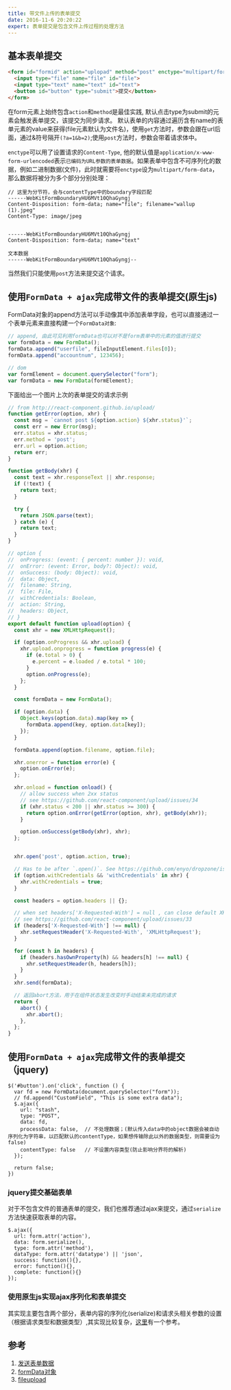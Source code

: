 ```yaml
---
title: 带文件上传的表单提交
date: 2016-11-6 20:20:22
expert: 表单提交是包含文件上传过程的处理方法
---
```


## 基本表单提交

```html
<form id="formid" action="uplopad" method="post" enctype="multipart/form-data">
  <input type="file" name="file" id="file">
  <input type="text" name="text" id="text">
  <button id="button" type="submit">提交</button>
</form>
```

在form元素上始终包含`action`和`method`是最佳实践, 默认点击type为submit的元素会触发表单提交，该提交为同步请求。
默认表单的内容通过遍历含有name的表单元素的value来获得(file元素默认为文件名)，使用`get`方法时，参数会跟在url后面，通过&符号隔开`(?a=1&b=2)`;使用`post`方法时，参数会带着请求体中。

`enctype`可以用了设置请求的`Content-Type`, 他的默认值是`application/x-www-form-urlencoded`表示`已编码为URL参数的表单数据`。如果表单中包含不可序列化的数据，例如二进制数据(文件)，此时就需要将`enctype`设为`multipart/form-data`，那么数据将被分为多个部分分别处理：

```
// 这里为分节符，会与contentType中的boundary字段匹配
------WebKitFormBoundaryHU6MVt10QhaGyngj
Content-Disposition: form-data; name="file"; filename="wallup (1).jpeg"
Content-Type: image/jpeg


------WebKitFormBoundaryHU6MVt10QhaGyngj
Content-Disposition: form-data; name="text"

文本数据
------WebKitFormBoundaryHU6MVt10QhaGyngj--
```
当然我们只能使用`post`方法来提交这个请求。


## 使用`FormData + ajax`完成带文件的表单提交(原生js)

FormData对象的append方法可以手动像其中添加表单字段，也可以直接通过一个表单元素来直接构建一个`FormData对象`:
```js
// append, 由此可见利用formData也可以对不是form表单中的元素的值进行提交
var formData = new FormData();
formData.append("userfile", fileInputElement.files[0]);
formData.append("accountnum", 123456);

// dom
var formElement = document.querySelector("form");
var formData = new FormData(formElement);
```

下面给出一个图片上次的表单提交的请求示例
```js
// from http://react-component.github.io/upload/
function getError(option, xhr) {
  const msg = `cannot post ${option.action} ${xhr.status}'`;
  const err = new Error(msg);
  err.status = xhr.status;
  err.method = 'post';
  err.url = option.action;
  return err;
}

function getBody(xhr) {
  const text = xhr.responseText || xhr.response;
  if (!text) {
    return text;
  }

  try {
    return JSON.parse(text);
  } catch (e) {
    return text;
  }
}

// option {
//  onProgress: (event: { percent: number }): void,
//  onError: (event: Error, body?: Object): void,
//  onSuccess: (body: Object): void,
//  data: Object,
//  filename: String,
//  file: File,
//  withCredentials: Boolean,
//  action: String,
//  headers: Object,
// }
export default function upload(option) {
  const xhr = new XMLHttpRequest();

  if (option.onProgress && xhr.upload) {
    xhr.upload.onprogress = function progress(e) {
      if (e.total > 0) {
        e.percent = e.loaded / e.total * 100;
      }
      option.onProgress(e);
    };
  }

  const formData = new FormData();

  if (option.data) {
    Object.keys(option.data).map(key => {
      formData.append(key, option.data[key]);
    });
  }

  formData.append(option.filename, option.file);

  xhr.onerror = function error(e) {
    option.onError(e);
  };

  xhr.onload = function onload() {
    // allow success when 2xx status
    // see https://github.com/react-component/upload/issues/34
    if (xhr.status < 200 || xhr.status >= 300) {
      return option.onError(getError(option, xhr), getBody(xhr));
    }

    option.onSuccess(getBody(xhr), xhr);
  };


  xhr.open('post', option.action, true);

  // Has to be after `.open()`. See https://github.com/enyo/dropzone/issues/179
  if (option.withCredentials && 'withCredentials' in xhr) {
    xhr.withCredentials = true;
  }

  const headers = option.headers || {};

  // when set headers['X-Requested-With'] = null , can close default XHR header
  // see https://github.com/react-component/upload/issues/33
  if (headers['X-Requested-With'] !== null) {
    xhr.setRequestHeader('X-Requested-With', 'XMLHttpRequest');
  }

  for (const h in headers) {
    if (headers.hasOwnProperty(h) && headers[h] !== null) {
      xhr.setRequestHeader(h, headers[h]);
    }
  }
  xhr.send(formData);

  // 返回abort方法，用于在组件状态发生改变时手动结束未完成的请求
  return {
    abort() {
      xhr.abort();
    },
  };
}

```

## 使用`FormData + ajax`完成带文件的表单提交（jquery)

```
$('#button').on('click', function () { 
  var fd = new FormData(document.querySelector("form"));
  // fd.append("CustomField", "This is some extra data");
  $.ajax({
    url: "stash",
    type: "POST",
    data: fd,
    processData: false,  // 不处理数据；(默认传入data中的object数据会被自动序列化为字符串，以匹配默认的contentType，如果想传输除此以外的数据类型，则需要设为false)
    contentType: false   // 不设置内容类型(防止影响分界符的解析)
  });

  return false;
})
```

### jquery提交基础表单

对于不包含文件的普通表单的提交，我们也推荐通过ajax来提交，通过`serialize`方法快速获取表单的内容。

```
$.ajax({
  url: form.attr('action'),
  data: form.serialize(),
  type: form.attr('method'),
  dataType: form.attr('datatype') || 'json',
  success: function(){},
  error: function(){},
  complete: function(){}
});
```

### 使用原生js实现ajax序列化和表单提交
其实现主要包含两个部分，表单内容的序列化(serialize)和请求头相关参数的设置（根据请求类型和数据类型）,其实现比较复杂，[这里](https://developer.mozilla.org/en-US/docs/Web/API/XMLHttpRequest/Using_XMLHttpRequest#Submitting_forms_and_uploading_files)有一个参考。

## 参考
1. [发送表单数据](https://developer.mozilla.org/zh-CN/docs/Learn/HTML/Forms/Sending_and_retrieving_form_data)
2. [formData对象](https://developer.mozilla.org/zh-CN/docs/Web/API/FormData/Using_FormData_Objects)
3. [fileupload](http://react-component.github.io/upload/)